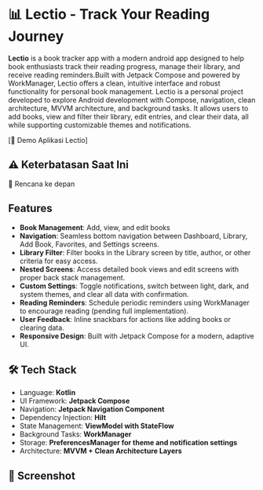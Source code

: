 # 📊 Lectio - Track Your Reading Journey

**Lectio** is a book tracker app with a modern android app designed to help book enthusiasts track their reading progress, manage their library, and receive reading reminders.Built with Jetpack Compose and powered by WorkManager, Lectio offers a clean, intuitive interface and robust functionality for personal book management. Lectio is a personal project developed to explore Android development with Compose, navigation, clean architecture, MVVM architecture, and background tasks. It allows users to add books, view and filter their library, edit entries, and clear their data, all while supporting customizable themes and notifications.

[🎥 Demo Aplikasi Lectio]

## ⚠️ Keterbatasan Saat Ini

🔧 Rencana ke depan

## Features
- **Book Management**: Add, view, and edit books
- **Navigation**: Seamless bottom navigation between Dashboard, Library, Add Book, Favorites, and Settings screens.
- **Library Filter**: Filter books in the Library screen by title, author, or other criteria for easy access.
- **Nested Screens**: Access detailed book views and edit screens with proper back stack management.
- **Custom Settings**: Toggle notifications, switch between light, dark, and system themes, and clear all data with confirmation.
- **Reading Reminders**: Schedule periodic reminders using WorkManager to encourage reading (pending full implementation).
- **User Feedback**: Inline snackbars for actions like adding books or clearing data.
- **Responsive Design**: Built with Jetpack Compose for a modern, adaptive UI.

## 🛠️ Tech Stack
- Language: **Kotlin**
- UI Framework: **Jetpack Compose**
- Navigation: **Jetpack Navigation Component**
- Dependency Injection: **Hilt**
- State Management: **ViewModel with StateFlow**
- Background Tasks: **WorkManager**
- Storage: **PreferencesManager for theme and notification settings**
- Architecture: **MVVM + Clean Architecture Layers**
  

## 📸 Screenshot
